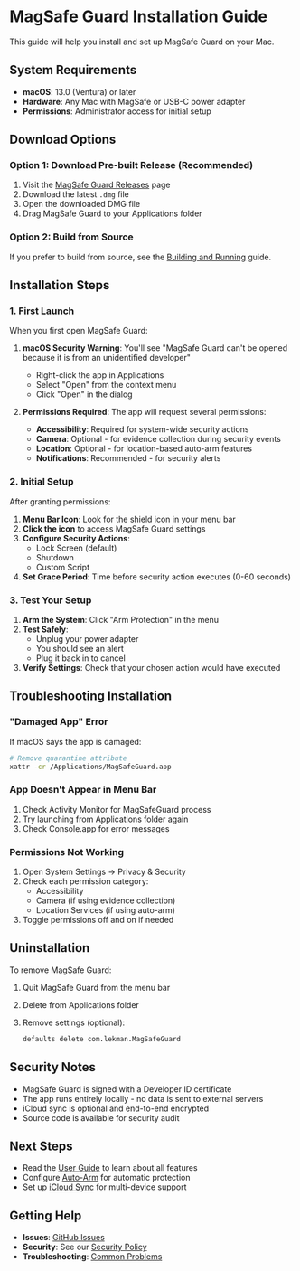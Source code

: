 # MagSafe Guard Installation Guide

This guide will help you install and set up MagSafe Guard on your Mac.

## System Requirements

- **macOS**: 13.0 (Ventura) or later
- **Hardware**: Any Mac with MagSafe or USB-C power adapter
- **Permissions**: Administrator access for initial setup

## Download Options

### Option 1: Download Pre-built Release (Recommended)

1. Visit the [MagSafe Guard Releases](https://github.com/lekman/magsafe-buskill/releases) page
2. Download the latest `.dmg` file
3. Open the downloaded DMG file
4. Drag MagSafe Guard to your Applications folder

### Option 2: Build from Source

If you prefer to build from source, see the [Building and Running](../maintainers/building-and-running.md) guide.

## Installation Steps

### 1. First Launch

When you first open MagSafe Guard:

1. **macOS Security Warning**: You'll see "MagSafe Guard can't be opened because it is from an unidentified developer"
   - Right-click the app in Applications
   - Select "Open" from the context menu
   - Click "Open" in the dialog

2. **Permissions Required**: The app will request several permissions:
   - **Accessibility**: Required for system-wide security actions
   - **Camera**: Optional - for evidence collection during security events
   - **Location**: Optional - for location-based auto-arm features
   - **Notifications**: Recommended - for security alerts

### 2. Initial Setup

After granting permissions:

1. **Menu Bar Icon**: Look for the shield icon in your menu bar
2. **Click the icon** to access MagSafe Guard settings
3. **Configure Security Actions**:
   - Lock Screen (default)
   - Shutdown
   - Custom Script
4. **Set Grace Period**: Time before security action executes (0-60 seconds)

### 3. Test Your Setup

1. **Arm the System**: Click "Arm Protection" in the menu
2. **Test Safely**:
   - Unplug your power adapter
   - You should see an alert
   - Plug it back in to cancel
3. **Verify Settings**: Check that your chosen action would have executed

## Troubleshooting Installation

### "Damaged App" Error

If macOS says the app is damaged:

```bash
# Remove quarantine attribute
xattr -cr /Applications/MagSafeGuard.app
```

### App Doesn't Appear in Menu Bar

1. Check Activity Monitor for MagSafeGuard process
2. Try launching from Applications folder again
3. Check Console.app for error messages

### Permissions Not Working

1. Open System Settings → Privacy & Security
2. Check each permission category:
   - Accessibility
   - Camera (if using evidence collection)
   - Location Services (if using auto-arm)
3. Toggle permissions off and on if needed

## Uninstallation

To remove MagSafe Guard:

1. Quit MagSafe Guard from the menu bar
2. Delete from Applications folder
3. Remove settings (optional):

   ```bash
   defaults delete com.lekman.MagSafeGuard
   ```

## Security Notes

- MagSafe Guard is signed with a Developer ID certificate
- The app runs entirely locally - no data is sent to external servers
- iCloud sync is optional and end-to-end encrypted
- Source code is available for security audit

## Next Steps

- Read the [User Guide](user-guide.md) to learn about all features
- Configure [Auto-Arm](user-guide.md#auto-arm-features) for automatic protection
- Set up [iCloud Sync](user-guide.md#icloud-sync) for multi-device support

## Getting Help

- **Issues**: [GitHub Issues](https://github.com/lekman/magsafe-buskill/issues)
- **Security**: See our [Security Policy](../SECURITY.md)
- **Troubleshooting**: [Common Problems](troubleshooting.md)
